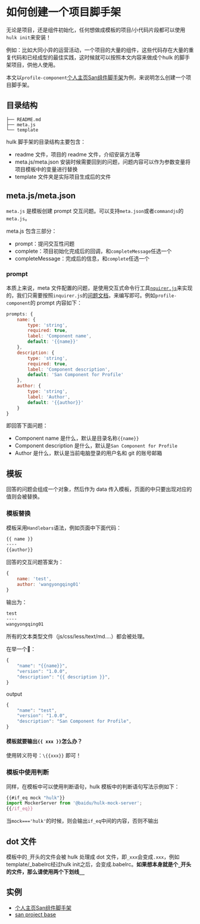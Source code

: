 # 如何创建一个项目脚手架
无论是项目，还是组件初始化，任何想做成模板的项目/小代码片段都可以使用 `hulk init`来安装！

例如：比如大同小异的运营活动，一个项目的大量的组件，这些代码存在大量的重复代码和已经成型的最佳实践，这时候就可以按照本文内容来做成个hulk 的脚手架项目，供他人使用。

本文以`profile-component`[个人主页San组件脚手架](http://icode.baidu.com/repos/baidu/hulk/profile-component-template/tree/master)为例，来说明怎么创建一个项目脚手架。

## 目录结构

```
├── README.md
├── meta.js
└── template
```
hulk 脚手架的目录结构主要包含：

* readme 文件，项目的 readme 文件，介绍安装方法等
* meta.js/meta.json 安装时候需要回到的问题，问题内容可以作为参数变量将项目模板中的变量进行替换
* template 文件夹是实际项目生成后的文件

## meta.js/meta.json
`meta.js` 是模板创建 prompt 交互问题。可以支持`meta.json`或者`commandjs`的`meta.js`。

meta.js 包含三部分：

* prompt：提问交互性问题
* complete：项目初始化完成后的回调，和`completeMessage`任选一个
* completeMessage：完成后的信息，和`complete`任选一个

### prompt

本质上来说，meta 文件配置的问题，是使用交互式命令行工具[`nquirer.js`](https://github.com/SBoudrias/Inquirer.js/)来实现的，我们只需要按照`inquirer.js`的[问题文档](https://github.com/SBoudrias/Inquirer.js/#question)，来编写即可。例如`profile-component`的 prompt 内容如下：

```js
prompts: {
    name: {
        type: 'string',
        required: true,
        label: 'Component name',
        default: '{{name}}'
    },
    description: {
        type: 'string',
        required: true,
        label: 'Component description',
        default: 'San Component for Profile'
    },
    author: {
        type: 'string',
        label: 'Author',
        default: '{{author}}'
    }
}
```

即回答下面问题：

* Component name 是什么，默认是目录名称`{{name}}`
* Component description 是什么，默认是`San Component for Profile`
* Author 是什么，默认是当前电脑登录的用户名和 git 的账号邮箱


## 模板
回答的问题会组成一个对象，然后作为 data 传入模板，页面的中只要出现对应的值则会被替换。

### 模板替换
模板采用`Handlebars`语法，例如页面中下面代码：

```markdown
{{ name }}
----
{{author}}
```
回答的交互问题答案为：
```js
{
    name: 'test',
    author: 'wangyongqing01'
}
```

输出为：

```markdown
test
----
wangyongqing01
```

所有的文本类型文件（js/css/less/text/md....）都会被处理。

在举一个🌰：

```js
{
    "name": "{{name}}",
    "version": "1.0.0",
    "description": "{{ description }}",
}
```
output
```js
{
    "name": "test",
    "version": "1.0.0",
    "description": "San Component for Profile",
}
```
#### 模板就要输出`{{ xxx }}`怎么办？

使用转义符号：`\{{xxx}}` 即可！

### 模板中使用判断
同样，在模板中可以使用判断语句，hulk 模板中的判断语句写法示例如下：

```js
{{#if_eq mock "hulk"}}
import MockerServer from '@baidu/hulk-mock-server';
{{/if_eq}}
```

当`mock==='hulk'`的时候，则会输出`if_eq`中间的内容，否则不输出

## dot 文件
模板中的`_`开头的文件会被 hulk 处理成 dot 文件，即`_xxx`会变成`.xxx`，例如template/_babelrc经过hulk init之后，会变成.babelrc。**如果想本身就是个`_`开头的文件，那么请使用两个下划线`__`**

## 实例

* [个人主页San组件脚手架](http://icode.baidu.com/repos/baidu/hulk/profile-component-template/tree/master)
* [san project base](http://icode.baidu.com/repos/baidu/hulk/san-project-base)
